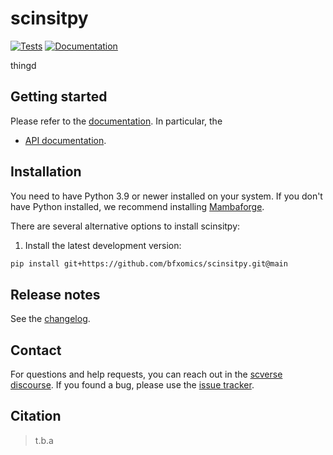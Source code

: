 # scinsitpy

[![Tests][badge-tests]][link-tests]
[![Documentation][badge-docs]][link-docs]

[badge-tests]: https://img.shields.io/github/actions/workflow/status/bfxomics/scinsitpy/test.yaml?branch=main
[link-tests]: https://github.com/bfxomics/scinsitpy/actions/workflows/test.yml
[badge-docs]: https://img.shields.io/readthedocs/scinsitpy

thingd

## Getting started

Please refer to the [documentation][link-docs]. In particular, the

-   [API documentation][link-api].

## Installation

You need to have Python 3.9 or newer installed on your system. If you don't have
Python installed, we recommend installing [Mambaforge](https://github.com/conda-forge/miniforge#mambaforge).

There are several alternative options to install scinsitpy:

<!--
1) Install the latest release of `scinsitpy` from `PyPI <https://pypi.org/project/scinsitpy/>`_:

```bash
pip install scinsitpy
```
-->

1. Install the latest development version:

```bash
pip install git+https://github.com/bfxomics/scinsitpy.git@main
```

## Release notes

See the [changelog][changelog].

## Contact

For questions and help requests, you can reach out in the [scverse discourse][scverse-discourse].
If you found a bug, please use the [issue tracker][issue-tracker].

## Citation

> t.b.a

[scverse-discourse]: https://discourse.scverse.org/
[issue-tracker]: https://github.com/bfxomics/scinsitpy/issues
[changelog]: https://scinsitpy.readthedocs.io/latest/changelog.html
[link-docs]: https://scinsitpy.readthedocs.io
[link-api]: https://scinsitpy.readthedocs.io/latest/api.html
